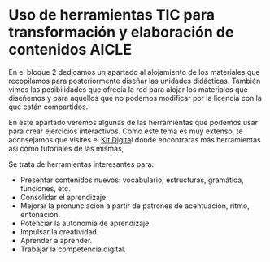 # Uso de herramientas TIC para transformación y elaboración de contenidos AICLE

En el bloque 2 dedicamos un apartado al alojamiento de los materiales que recopilamos para posteriormente diseñar las unidades didácticas. También vimos las posibilidades que ofrecía la red para alojar los materiales que diseñemos y para aquellos que no podemos modificar por la licencia con la que están compartidos.

En este apartado veremos algunas de las herramientas que podemos usar para crear ejercicios interactivos. Como este tema es muy extenso, te aconsejamos que visites el [Kit Digita](http://formacion.educalab.es/course/view.php?id=483)l donde encontraras más herramientas así como tutoriales de las mismas,

Se trata de herramientas interesantes para:

*   Presentar contenidos nuevos: vocabulario, estructuras, gramática, funciones, etc.
*   Consolidar el aprendizaje.
*   Mejorar la pronunciación a partir de patrones de acentuación, ritmo, entonación.
*   Potenciar la autonomía de aprendizaje.
*   Impulsar la creatividad.
*   Aprender a aprender.
*   Trabajar la competencia digital.